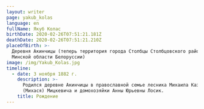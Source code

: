 ```yaml
---
layout: writer
page: yakub_kolas
language: en
fullName: Якуб Колас
birthDate: 2020-02-26T07:51:21.181Z
deathDate: 2020-02-26T07:51:21.210Z
placeOfBirth: >-
  Деревня Акинчицы (теперь территория города Столбцы Столбцовского района
  Минской области Белоруссии)
image: /img/Yakub_Kolas.jpg
timeline:
  - date: 3 ноября 1882 г.
    description: >-
      Родился деревне Акинчицы в православной семье лесника Михаила Казимировича
      (Михася) Мицкевича и домохозяйки Анны Юрьевны Лосик.
    title: Рождение
---
```


